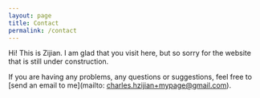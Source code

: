 ```yaml
---
layout: page
title: Contact
permalink: /contact
---
```


Hi! This is Zijian. I am glad that you visit here, but so sorry for the website that is still under construction.

If you are having any problems, any questions or suggestions, feel free to [send an email to me](mailto: charles.hzijian+mypage@gmail.com).
